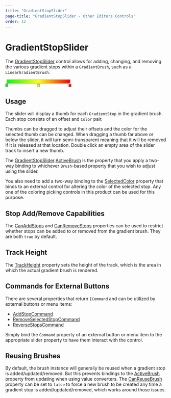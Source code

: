 ```yaml
---
title: "GradientStopSlider"
page-title: "GradientStopSlider - Other Editors Controls"
order: 12
---
```

# GradientStopSlider

The [GradientStopSlider](xref:@ActiproUIRoot.Controls.Editors.GradientStopSlider) control allows for adding, changing, and removing the various gradient stops within a `GradientBrush`, such as a `LinearGradientBrush`.

![Screenshot](../images/gradientstopslider.png)

## Usage

The slider will display a thumb for each `GradientStop` in the gradient brush.  Each stop consists of an offset and `Color` pair.

Thumbs can be dragged to adjust their offsets and the color for the selected thumb can be changed.  When dragging a thumb far above or below the slider, it will turn semi-transparent meaning that it will be removed if it is released at that location.  Double click an empty area of the slider track to insert a new thumb.

The [GradientStopSlider](xref:@ActiproUIRoot.Controls.Editors.GradientStopSlider).[ActiveBrush](xref:@ActiproUIRoot.Controls.Editors.GradientStopSlider.ActiveBrush) is the property that you apply a two-way binding to whichever `Brush`-based property that you wish to adjust using the slider.

You also need to add a two-way binding to the [SelectedColor](xref:@ActiproUIRoot.Controls.Editors.GradientStopSlider.SelectedColor) property that binds to an external control for altering the color of the selected stop.  Any one of the coloring picking controls in this product can be used for this purpose.

## Stop Add/Remove Capabilities

The [CanAddStops](xref:@ActiproUIRoot.Controls.Editors.GradientStopSlider.CanAddStops) and [CanRemoveStops](xref:@ActiproUIRoot.Controls.Editors.GradientStopSlider.CanRemoveStops) properties can be used to restrict whether stops can be added to or removed from the gradient brush.  They are both `true` by default.

## Track Height

The [TrackHeight](xref:@ActiproUIRoot.Controls.Editors.GradientStopSlider.TrackHeight) property sets the height of the track, which is the area in which the actual gradient brush is rendered.

## Commands for External Buttons

There are several properties that return `ICommand` and can be utilized by external buttons or menu items:

- [AddStopCommand](xref:@ActiproUIRoot.Controls.Editors.GradientStopSlider.AddStopCommand)
- [RemoveSelectedStopCommand](xref:@ActiproUIRoot.Controls.Editors.GradientStopSlider.RemoveSelectedStopCommand)
- [ReverseStopsCommand](xref:@ActiproUIRoot.Controls.Editors.GradientStopSlider.ReverseStopsCommand)

Simply bind the `Command` property of an external button or menu item to the appropriate slider property to have them interact with the control.

## Reusing Brushes

By default, the brush instance will generally be reused when a gradient stop is added/updated/removed.  But this prevents bindings to the [ActiveBrush](xref:@ActiproUIRoot.Controls.Editors.GradientStopSlider.ActiveBrush) property from updating when using value converters.  The [CanReuseBrush](xref:@ActiproUIRoot.Controls.Editors.GradientStopSlider.CanReuseBrush) property can be set to `false` to force a new brush to be created any time a gradient stop is added/updated/removed, which works around those issues.
